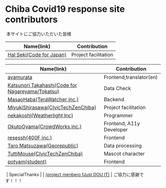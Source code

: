 Chiba Covid19 response site contributors
============================================
​
本サイトにご協力いただいた皆様

| Name(link) | Contribution |
| --- | --- | 
| [Hal Seki(Code for Japan)](https://github.com/halsk) | Project facilitation |

| Name(link) | Contribution |
| --- | --- | 
| [ayamurata](https://github.com/ayamurata093) | Frontend,translator(en) | 
| [Katsunori Takahashi(Code for Nagareyama/Tokatsu)](https://github.com/K2nori) | Data Check | 
| [MasaoHaba(TeraWatcher inc.)](https://github.com/HabaMasao) | Backend |
| [MiyukiShirasawa(CIvicTechZenChiba)](https://github.com/MiyukiShirasawa) | Project facilitation | 
| [nekakoshi(Weatherlight Inc)](https://twitter.com/nekakoshi) | Programmer | 
| [OkutoOyama(CrowdWorks inc.)](https://github.com/yamanoku)| Frontend, A11y Developer | 
| [resessh(400F inc.)](https://github.com/resessh)| Frontend | 
| [Taro Matsuzawa(Georepublic)](https://twitter.com/smellman) | Data processing | 
| [TuttiMouse(CIvicTechZenChiba)](https://twitter.com/tutti666)| Mascot character | 
| [potyam(student)](https://twitter.com/PotyaExea) | Frontend |
​
| SpecialThanks | 
| [(project menbero fJust DOU IT)](https://stopcovid19.hokkaido.dev) |
ご協力に感謝です！！！
